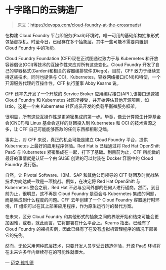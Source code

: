# 十字路口的云铸造厂

> 原文：<https://devops.com/cloud-foundry-at-the-crossroads/>

在构建 Cloud Foundry 平台即服务(PaaS)环境时，唯一可用的基础架构抽象形式包括虚拟机。时至今日，已经存在多个抽象层，其中一些可能不需要内置到 Cloud Foundry 中的功能。

Cloud Foundry Foundation (CFF)现在正试图通过致力于与 Kubernetes 和开放容器倡议(OCI)等技术的互操作性来应对所有这些变化。Cloud Foundry 开发了自己的容器格式(Garden)和相关的容器编排软件(Diego)。目前，CFF 致力于继续支持这些技术，同时也提供与 OCI，Kubernetes，容器网络接口(CNI)和特使，一个开源服务代理的互操作性，CFF 执行董事 Abby Kearns 说。

CFF 还率先开发了一个开放的 Service Broker 应用编程接口(API ),该接口迅速被 Cloud Foundry 和 Kubernetes 社区所接受，并开始评估其他开源项目，如 Istio，这是一个由 Kubernetes 社区成员开发的负载平衡微服务框架。

很明显，所有这些互操作性是更紧密集成的第一步。毕竟，像云计算原生计算基金会(CNCF)和 Linux 基金会这样的财团投入到 Kubernetes 和 OCI 的技术资源之多，让 CFF 自己可能能够匹敌的任何东西都相形见绌。

事实上，对 CFF 来说，真正的机会可能是建立 Cloud Foundry 平台，提供 Kubernetes 上最好的应用程序体验。Red Hat is 已经通过将 Red Hat OpenShift PaaS 与 Kubernetes 紧密集成在一起，打下了基础。到目前为止，CFF 所能做的最好的事情就是认证一个由 SUSE 创建的可以封装在 Docker 容器中的 Cloud Foundry 发行版。

自然，让 Pivotal Software、IBM、SAP 和其他公司领导的 CFF 财团及时就战略技术方向达成一致是一项挑战。例如，在决定将 Red Hat OpenShift 与 Kubernetes 整合之前，Red Hat 不必与公司外部的任何人进行磋商。然而，到目前为止，很明显，这不再是 Cloud Foundry 是否会与 Kubernetes 集成的问题，而是集成到什么程度的问题。CFF 去年创建了一个 Cloud Foundry 容器运行时环境，IT 组织可以在其上部署应用程序，作为原生运行时的替代方案。

在未来，区分 Cloud Foundry 和其他形式的抽象之间的界限开始和结束可能会更加困难，或者，就此而言，它将部署在什么平台上。Kearns 指出，已经有了 Cloud Foundry 的裸机实例，因此已经有了在没有虚拟机管理程序的情况下部署它的先例。

然而，无论采用何种底层技术，只要开发人员享受云铸造体验，开源 PaaS 环境将在未来许多年内继续存在的可能性就很大。

— [迈克·维扎德](https://devops.com/author/mike-vizard/)